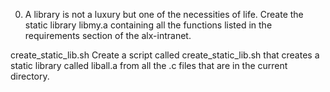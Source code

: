 0. A library is not a luxury but one of the necessities of life. Create the static library libmy.a containing all the functions listed in the requirements section of the alx-intranet.

create_static_lib.sh Create a script called create_static_lib.sh that creates a static library called liball.a from all the .c files that are in the current directory.

